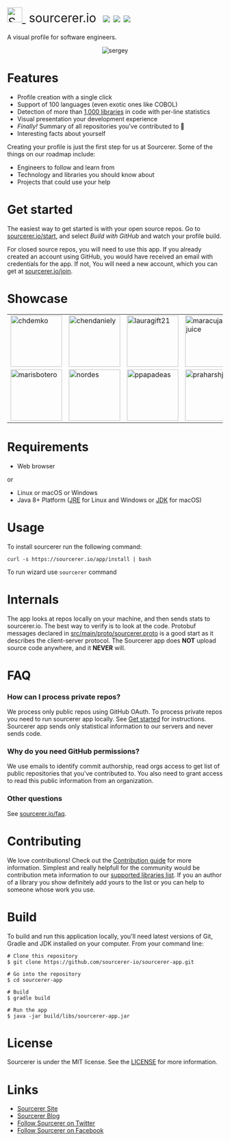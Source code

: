 <h1 style="font-weight:normal">
  <a href="https://sourcerer.io">
    <img src=https://user-images.githubusercontent.com/20287615/34189346-d426d4c2-e4ef-11e7-9da4-cc76a1ed111d.png alt="Sourcerer" width=35>
  </a>
  &nbsp;sourcerer.io&nbsp;
  <a href="https://sourcerer.io/start"><img src=https://img.shields.io/badge/sourcerer-start%20now-brightgreen.svg?colorA=087c08></a>
  <a href="https://github.com/sourcerer-io/sourcerer-app/releases"><img src=https://img.shields.io/github/release/sourcerer-io/sourcerer-app.svg?colorB=58839b></a>
  <a href="https://github.com/sourcerer-io/sourcerer-app/blob/master/LICENSE.md"><img src=https://img.shields.io/github/license/sourcerer-io/sourcerer-app.svg?colorB=ff0000></a>
</h1>

A visual profile for software engineers.
<br>

<p align="center">
  <img alt="sergey" src="https://user-images.githubusercontent.com/20287615/42118899-cc2c0b94-7bbb-11e8-86a8-96dcd044b5e2.gif">
</p>

Features
========
* Profile creation with a single click
* Support of 100 languages (even exotic ones like COBOL)
* Detection of more than [1,000 libraries](https://github.com/sourcerer-io/awesome-libraries) in code with per-line statistics
* Visual presentation your development experience
* *Finally!* Summary of all repositories you've contributed to :tada:
* Interesting facts about yourself

Creating your profile is just the first step for us at Sourcerer. Some of the things on our roadmap include:
* Engineers to follow and learn from
* Technology and libraries you should know about
* Projects that could use your help

Get started
===========
The easiest way to get started is with your open source repos. Go to [sourcerer.io/start](https://sourcerer.io/start), and select *Build with GitHub* and watch your profile build. 

For closed source repos, you will need to use this app. If you already created an account using GitHub, you would have received an email with credentials for the app. If not, You will need a new account, which you can get at [sourcerer.io/join](https://sourcerer.io/join>).

Showcase
========
<center>
  <table>
    <tr>
      <td><a href="https://sourcerer.io/chdemko"><img width="120" alt="chdemko" src="https://user-images.githubusercontent.com/29913247/41827998-512ef768-783b-11e8-9afd-f94fac1b2886.png"></a></td>
      <td><a href="https://sourcerer.io/chendaniely"><img width="120" alt="chendaniely" src="https://user-images.githubusercontent.com/29913247/41827999-514d0b22-783b-11e8-8a05-af7191b86f6c.png"></a></td>
      <td><a href="https://sourcerer.io/lauragift21"><img width="120" alt="lauragift21" src="https://user-images.githubusercontent.com/29913247/41828000-5169ac8c-783b-11e8-9955-a3cb114c37f7.png"></a></td>
      <td><a href="https://sourcerer.io/maracuja-juice"><img width="120" alt="maracuja-juice" src="https://user-images.githubusercontent.com/29913247/41828001-5184d8fe-783b-11e8-9d5f-ce57d208d7cd.png"></a></td>
    </tr>
    <tr>
      <td><a href="https://sourcerer.io/marisbotero"><img width="120" alt="marisbotero" src="https://user-images.githubusercontent.com/29913247/41828002-519fb4a8-783b-11e8-98dd-ed3599b16a5a.png"></a></td>
      <td><a href="https://sourcerer.io/nordes"><img width="120" alt="nordes" src="https://user-images.githubusercontent.com/29913247/41828003-51baff56-783b-11e8-883c-608fd476afc9.png"></a></td>
      <td><a href="https://sourcerer.io/ppapadeas"><img width="120" alt="ppapadeas" src="https://user-images.githubusercontent.com/29913247/41828004-51d833f0-783b-11e8-9681-9725a7e3ed6a.png"></a></td>
      <td><a href="https://sourcerer.io/praharshjain"><img width="120" alt="praharshjain" src="https://user-images.githubusercontent.com/29913247/41828005-51f4fb48-783b-11e8-9f29-071bef43909f.png"></a></td>
    </tr>
  </table>
</center>

Requirements
============
* Web browser

or

* Linux or macOS or Windows
* Java 8+ Platform ([JRE](http://www.oracle.com/technetwork/java/javase/downloads/jre8-downloads-2133155.html) for Linux and Windows or [JDK](http://www.oracle.com/technetwork/java/javase/downloads/jdk8-downloads-2133151.html) for macOS)

Usage
=====
To install sourcerer run the following command:

```
curl -s https://sourcerer.io/app/install | bash
```

To run wizard use `sourcerer` command

Internals
=========
The app looks at repos locally on your machine, and then sends stats to sourcerer.io. The best way to verify is to look at the code. Protobuf messages declared in [src/main/proto/sourcerer.proto](https://github.com/sourcerer-io/sourcerer-app/blob/develop/src/main/proto/sourcerer.proto) is a good start as it describes the client-server protocol.
The Sourcerer app does **NOT** upload source code anywhere, and it **NEVER** will.

FAQ
===
### How can I process private repos?
We process only public repos using GitHub OAuth. To process private repos you need to run sourcerer app locally. See [Get started](#get-started) for instructions. Sourcerer app sends only statistical information to our servers and never sends code.

### Why do you need GitHub permissions?
We use emails to identify commit authorship, read orgs access to get list of public repositories that you've contributed to. You also need to grant access to read this public information from an organization.

### Other questions
See [sourcerer.io/faq](https://sourcerer.io/faq).

Contributing
============
We love contributions! Check out the [Contribution guide](https://github.com/sourcerer-io/sourcerer-app/blob/master/CONTRIBUTING.md) for more information. Simplest and really helpfull for the community would be contribution meta information to our [supported libraries list](https://github.com/sourcerer-io/awesome-libraries). If you an author of a library you show definitely add yours to the list or you can help to someone whose work you use.

Build
=====
To build and run this application locally, you'll need latest versions of Git, Gradle and JDK installed on your computer. From your command line:

```
# Clone this repository
$ git clone https://github.com/sourcerer-io/sourcerer-app.git

# Go into the repository
$ cd sourcerer-app

# Build
$ gradle build

# Run the app
$ java -jar build/libs/sourcerer-app.jar
```

License
=======
Sourcerer is under the MIT license. See the [LICENSE](https://github.com/sourcerer-io/sourcerer-app/blob/develop/LICENSE.md) for more information.

Links
=====
* [Sourcerer Site](https://sourcerer.io/)
* [Sourcerer Blog](https://blog.sourcerer.io)
* [Follow Sourcerer on Twitter](https://twitter.com/sourcerer_io)
* [Follow Sourcerer on Facebook](https://www.facebook.com/sourcerer.io/)
